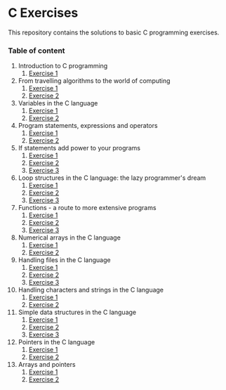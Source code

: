 # C Exercises

This repository contains the solutions to basic C programming exercises.

### Table of content

1. Introduction to C programming
    1. [Exercise 1](exercises/exercise_1_1)
2. From travelling algorithms to the world of computing
    1. [Exercise 1](exercises/exercise_2_1)
    2. [Exercise 2](exercises/exercise_2_2)
3. Variables in the C language
    1. [Exercise 1](exercises/exercise_3_1)
    2. [Exercise 2](exercises/exercise_3_2)
4. Program statements, expressions and operators
    1. [Exercise 1](exercises/exercise_4_1)
    2. [Exercise 2](exercises/exercise_4_2)
5. If statements add power to your programs
    1. [Exercise 1](exercises/exercise_5_1)
    2. [Exercise 2](exercises/exercise_5_2)
    3. [Exercise 3](exercises/exercise_5_3)
6. Loop structures in the C language: the lazy programmer's dream
    1. [Exercise 1](exercises/exercise_6_1)
    2. [Exercise 2](exercises/exercise_6_2)
    3. [Exercise 3](exercises/exercise_6_3)
7. Functions - a route to more extensive programs
    1. [Exercise 1](exercises/exercise_7_1)
    2. [Exercise 2](exercises/exercise_7_2)
    3. [Exercise 3](exercises/exercise_7_3)
8. Numerical arrays in the C language
    1. [Exercise 1](exercises/exercise_8_1)
    2. [Exercise 2](exercises/exercise_8_2)
9. Handling files in the C language
    1. [Exercise 1](exercises/exercise_9_1)
    2. [Exercise 2](exercises/exercise_9_2)
    3. [Exercise 3](exercises/exercise_9_3)
10. Handling characters and strings in the C language
    1. [Exercise 1](exercises/exercise_10_1)
    2. [Exercise 2](exercises/exercise_10_2)
11. Simple data structures in the C language
    1. [Exercise 1](exercises/exercise_11_1)
    2. [Exercise 2](exercises/exercise_11_2)
    3. [Exercise 3](exercises/exercise_11_3)
12. Pointers in the C language
    1. [Exercise 1](exercises/exercise_12_1)
    2. [Exercise 2](exercises/exercise_12_2)
13. Arrays and pointers
    1. [Exercise 1](exercises/exercise_13_1)
    2. [Exercise 2](exercises/exercise_13_2)
